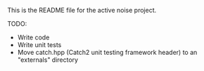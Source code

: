 This is the README file for the active noise project.

TODO:
- Write code
- Write unit tests
- Move catch.hpp (Catch2 unit testing framework header) to an "externals" directory
